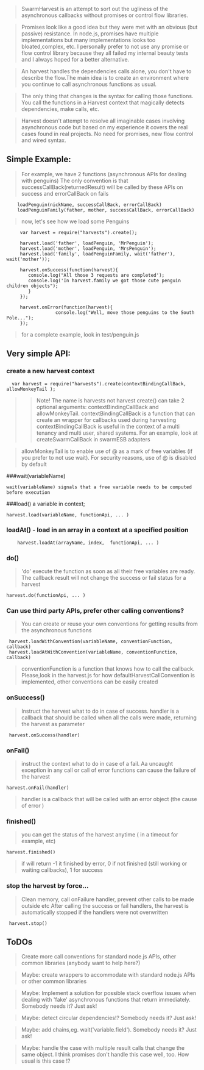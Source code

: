 >SwarmHarvest is an attempt to sort out the ugliness of the asynchronous callbacks without promises or control flow libraries.

>Promises look like a good idea but they were met with an obvious (but passive) resistance. In node.js, promises have multiple implementations but many implementations looks too bloated,complex, etc.
>I personally prefer to not use any promise or flow control library because they all failed my internal beauty tests and I always hoped for a better alternative.

>An harvest handles the dependencies calls alone, you don't have to describe the flow.The main idea is to create an environment where you continue to call asynchronous functions as usual.

>The only thing that changes is the syntax for calling those functions. You call the functions in a Harvest context that magically detects dependencies, make calls, etc.

>Harvest doesn't attempt to resolve all imaginable cases involving asynchronous code but based on my experience it covers the real cases found in real projects. No need for promises, new flow control and wired syntax.

## Simple Example:

> For example, we have 2 functions (asynchronous APIs for dealing with penguins)
> The only convention is that successCallBack(returnedResult) will be called by these APIs on success and errorCallBack on fails

        loadPenguin(nickName, successCallBack, errorCallBack)
        loadPenguinFamily(father, mother, successCallBack, errorCallBack)

> now, let's see how we load some Penguins

         var harvest = require("harvests").create();

         harvest.load('father', loadPenguin, 'MrPenguin');
         harvest.load('mother', loadPenguin, 'MrsPenguin');
         harvest.load('family', loadPenguinFamily, wait('father'), wait('mother'));

         harvest.onSuccess(function(harvest){
            console.log("All those 3 requests are completed');
            console.log('In harvest.family we got those cute penguin children objects");
            }
         });

         harvest.onError(function(harvest){
                      console.log("Well, move those penguins to the South Pole...");
         });

> for a complete example, look in test/penguin.js



##    Very simple API:

### create a new harvest context

      var harvest = require("harvests").create(contextBindingCallBack, allowMonkeyTail );

>>Note! The name is harvests not harvest
>create() can take 2 optional arguments: contextBindingCallBack and allowMonkeyTail.    contextBindingCallBack is a function that can create an wrapper for callbacks used during harvesting
> contextBindingCallBack  is useful in the context of a multi tenancy and multi user, shared systems. For an example, look at createSwarmCallBack in swarmESB adapters

> allowMonkeyTail is to enable use of @ as a mark of free variables (if you prefer to not use wait). For security reasons, use of @ is disabled by default


###wait(variableName)

    wait(variableName) signals that a free variable needs to be computed before execution


###load() a variable in context; 

    harvest.load(variableName, functionApi, ... )

### loadAt() - load in an array in a context at a specified position

        harvest.loadAt(arrayName, index,  functionApi, ... )

### do()

> 'do' execute the function as soon as all their free variables are ready. The callback result will not change the success or fail status for a harvest

    harvest.do(functionApi, ... )

### Can use third party APIs, prefer other calling conventions?

>You can create or reuse your own conventions for getting results from the asynchronous functions

     harvest.loadWithConvention(variableName, conventionFunction, callback)
     harvest.loadAtWithConvention(variableName, conventionFunction, callback)

> conventionFunction is a function that knows how to call the callback. Please,look in the harvest.js for how defaultHarvestCallConvention is implemented, other conventions can be easily created

### onSuccess()

> Instruct the harvest what to do in case of success.   handler is a callback that should be called when all the calls were made, returning the harvest as parameter

     harvest.onSuccess(handler)

### onFail()

>instruct the context what to do in case of a fail. Aa uncaught exception in any call or call of error functions can cause the failure of the harvest

    harvest.onFail(handler)

>handler is a callback that will be called with an error object (the cause of error )


### finished() 

>you can get the status of the harvest anytime ( in a timeout for example, etc)

    harvest.finished()

>if will return -1 it finished by error, 0 if not finished (still working or waiting callbacks), 1 for success

### stop the harvest by force...

>Clean memory, call onFailure handler, prevent other calls to be made outside etc
>After calling the success or fail handlers, the harvest is automatically stopped if the handlers were not overwritten

     harvest.stop()


## ToDOs

> Create more call conventions for standard node.js APIs, other common libraries (anybody want to help here?)

> Maybe: create wrappers to accommodate with standard node.js APIs or other common libraries

> Maybe: Implement a solution for possible stack overflow issues when dealing with 'fake' asynchronous functions that return immediately. Somebody needs it? Just ask!

> Maybe: detect circular dependencies!?  Somebody needs it? Just ask!

> Maybe: add chains,eg.  wait('variable.field'). Somebody needs it? Just ask!

> Maybe: handle the case with multiple result calls that change the same object. I think promises don't handle this case well, too. How usual is this case !?


